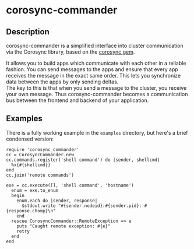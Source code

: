 # corosync-commander

## Description
corosync-commander is a simplified interface into cluster communication via the Corosync library, based on the [corosync gem](http://github.com/phemmer/ruby-corosync/).

It allows you to build apps which communicate with each other in a reliable fashion. You can send messages to the apps and ensure that every app receives the message in the exact same order. This lets you synchronize data between the apps by only sending deltas.  
The key to this is that when you send a message to the cluster, you receive your own message. Thus corosync-commander becomes a communication bus between the frontend and backend of your application.

## Examples

There is a fully working example in the `examples` directory, but here's a brief condensed version:

    require 'corosync_commander'
    cc = CorosyncCommander.new
    cc.commands.register('shell command') do |sender, shellcmd|
      %x{#{shellcmd}}
    end
    cc.join('remote commands')

    exe = cc.execute([], 'shell command', 'hostname')
      enum = exe.to_enum
      begin
        enum.each do |sender, response|
          $stdout.write "#{sender.nodeid}:#{sender.pid}: #{response.chomp}\n"
        end
      rescue CorosyncCommander::RemoteException => e
        puts "Caught remote exception: #{e}"
        retry
      end
    end
